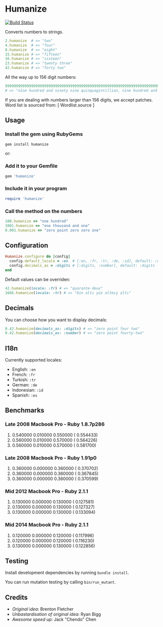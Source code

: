 # Humanize

[![Build Status](https://travis-ci.org/radar/humanize.svg?branch=master)](https://travis-ci.org/radar/humanize)

Converts numbers to strings.

```ruby
2.humanize  # => "two"
4.humanize  # => "four"
8.humanize  # => "eight"
15.humanize # => "fifteen"
16.humanize # => "sixteen"
23.humanize # => "twenty three"
42.humanize # => "forty two"
```

All the way up to 156 digit numbers:

```ruby
999999999999999999999999999999999999999999999999999999999999999999999999999999999999999999999999999999999999999999999999999999999999999999999999999999999999.humanize
# => "nine hundred and ninety nine quinquagintillion, nine hundred and ninety nine novenquadragintillion, nine hundred and ninety nine octoquadragintillion, nine hundred and ninety nine septenquadragintillion, nine hundred and ninety nine sesquadragintillion, nine hundred and ninety nine quinquadragintillion, nine hundred and ninety nine quattuorquadragintillion, nine hundred and ninety nine trequadragintillion, nine hundred and ninety nine duoquadragintillion, nine hundred and ninety nine unquadragintillion, nine hundred and ninety nine quadragintillion, nine hundred and ninety nine novemtrigintillion, nine hundred and ninety nine octotrigintillion, nine hundred and ninety nine septentrigintillion, nine hundred and ninety nine sextrigintillion, nine hundred and ninety nine quintrigintillion, nine hundred and ninety nine quattuortrigintillion, nine hundred and ninety nine trestrigintillion, nine hundred and ninety nine duotrigintillion, nine hundred and ninety nine untrigintillion, nine hundred and ninety nine trigintillion, nine hundred and ninety nine novemvigintillion, nine hundred and ninety nine octovigintillion, nine hundred and ninety nine septenvigintillion, nine hundred and ninety nine sexvigintillion, nine hundred and ninety nine quinvigintillion, nine hundred and ninety nine quattuortillion, nine hundred and ninety nine trevigintillion, nine hundred and ninety nine duovigintillion, nine hundred and ninety nine unvigintillion, nine hundred and ninety nine vigintillion, nine hundred and ninety nine novemdecillion, nine hundred and ninety nine octodecillion, nine hundred and ninety nine septendecillion, nine hundred and ninety nine sexdecillion, nine hundred and ninety nine quindecillion, nine hundred and ninety nine quattuordecillion, nine hundred and ninety nine tredecillion, nine hundred and ninety nine duodecillion, nine hundred and ninety nine undecillion, nine hundred and ninety nine decillion, nine hundred and ninety nine nonillion, nine hundred and ninety nine octillion, nine hundred and ninety nine septillion, nine hundred and ninety nine sextillion, nine hundred and ninety nine quintrillion, nine hundred and ninety nine quadrillion, nine hundred and ninety nine trillion, nine hundred and ninety nine billion, nine hundred and ninety nine million, nine hundred and ninety nine thousand nine hundred and ninety nine"
```

If you are dealing with numbers larger than 156 digits, we accept patches. Word list is sourced from: [ Wordlist.source ]

## Usage

### Install the gem using RubyGems

```bash
gem install humanize
```

or:

### Add it to your Gemfile

```ruby
gem 'humanize'
```

### Include it in your program

```ruby
require 'humanize'
```

### Call the method on the numbers

```ruby
100.humanize => "one hundred"
1001.humanize => "one thousand and one"
0.001.humanize => "zero point zero zero one"
```

## Configuration

```ruby
Humanize.configure do |config|
  config.default_locale = :en  # [:en, :fr, :tr, :de, :id], default: :en
  config.decimals_as = :digits # [:digits, :number], default: :digits
end
```

Default values can be overriden:

```ruby
42.humanize(locale: :fr) # => "quarante-deux"
1666.humanize(locale: :tr) # => "bin altı yüz altmış altı"
```

## Decimals

You can choose how you want to display decimals:

```ruby
0.42.humanize(decimals_as: :digits) # => "zero point four two"
0.42.humanize(decimals_as: :number) # => "zero point fourty-two"
```

## I18n

Currently supported locales:

* English: `:en`
* French: `:fr`
* Turkish: `:tr`
* German: `:de`
* Indonesian: `:id`
* Spanish: `:es`

## Benchmarks

### Late 2008 Macbook Pro - Ruby 1.8.7p286

1. 0.540000   0.010000   0.550000 (  0.554433)
2. 0.560000   0.010000   0.570000 (  0.564226)
3. 0.560000   0.010000   0.570000 (  0.581700)

### Late 2008 Macbook Pro - Ruby 1.91p0


1. 0.360000   0.000000   0.360000 (  0.370702)
2. 0.360000   0.000000   0.360000 (  0.367845)
3. 0.360000   0.000000   0.360000 (  0.370599)

### Mid 2012 Macbook Pro - Ruby 2.1.1

1. 0.130000   0.000000   0.130000 (  0.127581)
2. 0.130000   0.000000   0.130000 (  0.127327)
3. 0.130000   0.000000   0.130000 (  0.133094)

### Mid 2014 Macbook Pro - Ruby 2.1.1

1. 0.120000   0.000000   0.120000 (  0.117996)
2. 0.120000   0.000000   0.120000 (  0.116230)
3. 0.130000   0.000000   0.130000 (  0.122856)

## Testing

Install development dependencies by running `bundle install`.

You can run mutation testing by calling `bin/run_mutant`.

## Credits

* *Original idea*: Brenton Fletcher
* *Unbastardisation of original idea*: Ryan Bigg
* *Awesome speed up*: Jack "Chendo" Chen
